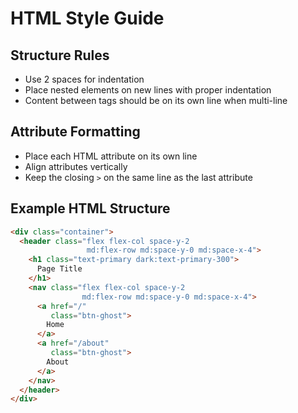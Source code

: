 <!-- Version: 1.0.1 - Add version numbers to all markdown files -->

# HTML Style Guide

## Structure Rules
- Use 2 spaces for indentation
- Place nested elements on new lines with proper indentation
- Content between tags should be on its own line when multi-line

## Attribute Formatting
- Place each HTML attribute on its own line
- Align attributes vertically
- Keep the closing `>` on the same line as the last attribute

## Example HTML Structure

```html
<div class="container">
  <header class="flex flex-col space-y-2
                 md:flex-row md:space-y-0 md:space-x-4">
    <h1 class="text-primary dark:text-primary-300">
      Page Title
    </h1>
    <nav class="flex flex-col space-y-2
                md:flex-row md:space-y-0 md:space-x-4">
      <a href="/"
         class="btn-ghost">
        Home
      </a>
      <a href="/about"
         class="btn-ghost">
        About
      </a>
    </nav>
  </header>
</div>
```
